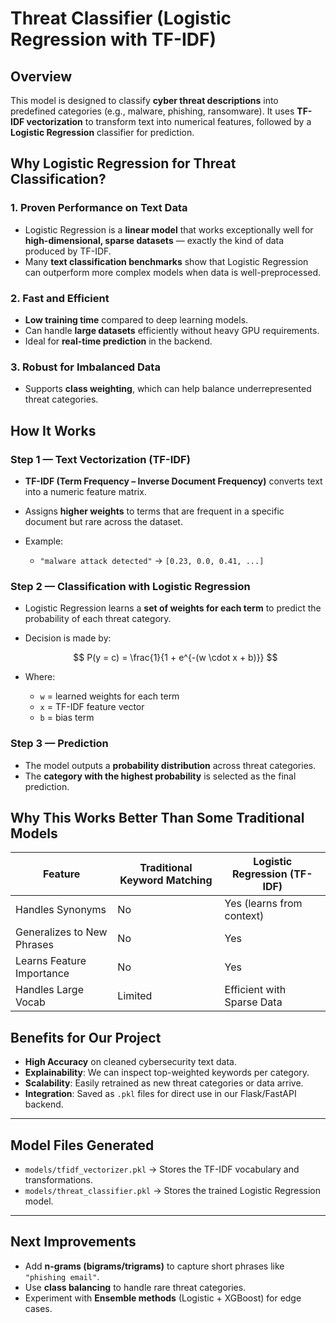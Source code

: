 # Threat Classifier (Logistic Regression with TF-IDF)

## Overview

This model is designed to classify **cyber threat descriptions** into predefined categories (e.g., malware, phishing, ransomware).
It uses **TF-IDF vectorization** to transform text into numerical features, followed by a **Logistic Regression** classifier for prediction.

## Why Logistic Regression for Threat Classification?

### 1. **Proven Performance on Text Data**

- Logistic Regression is a **linear model** that works exceptionally well for **high-dimensional, sparse datasets** — exactly the kind of data produced by TF-IDF.
- Many **text classification benchmarks** show that Logistic Regression can outperform more complex models when data is well-preprocessed.

### 2. **Fast and Efficient**

- **Low training time** compared to deep learning models.
- Can handle **large datasets** efficiently without heavy GPU requirements.
- Ideal for **real-time prediction** in the backend.

### 3. **Robust for Imbalanced Data**

- Supports **class weighting**, which can help balance underrepresented threat categories.

## How It Works

### Step 1 — **Text Vectorization (TF-IDF)**

- **TF-IDF (Term Frequency – Inverse Document Frequency)** converts text into a numeric feature matrix.
- Assigns **higher weights** to terms that are frequent in a specific document but rare across the dataset.
- Example:

  - `"malware attack detected"` → `[0.23, 0.0, 0.41, ...]`

### Step 2 — **Classification with Logistic Regression**

- Logistic Regression learns a **set of weights for each term** to predict the probability of each threat category.

- Decision is made by:

  $$
  P(y = c) = \frac{1}{1 + e^{-(w \cdot x + b)}}
  $$

- Where:

  - `w` = learned weights for each term
  - `x` = TF-IDF feature vector
  - `b` = bias term

### Step 3 — **Prediction**

- The model outputs a **probability distribution** across threat categories.
- The **category with the highest probability** is selected as the final prediction.

## Why This Works Better Than Some Traditional Models

| Feature                    | Traditional Keyword Matching | Logistic Regression (TF-IDF) |
| -------------------------- | ---------------------------- | ---------------------------- |
| Handles Synonyms           | No                           | Yes (learns from context)    |
| Generalizes to New Phrases | No                           | Yes                          |
| Learns Feature Importance  | No                           | Yes                          |
| Handles Large Vocab        | Limited                      | Efficient with Sparse Data   |

## Benefits for Our Project

- **High Accuracy** on cleaned cybersecurity text data.
- **Explainability**: We can inspect top-weighted keywords per category.
- **Scalability**: Easily retrained as new threat categories or data arrive.
- **Integration**: Saved as `.pkl` files for direct use in our Flask/FastAPI backend.

---

## Model Files Generated

- `models/tfidf_vectorizer.pkl` → Stores the TF-IDF vocabulary and transformations.
- `models/threat_classifier.pkl` → Stores the trained Logistic Regression model.

---

## Next Improvements

- Add **n-grams (bigrams/trigrams)** to capture short phrases like `"phishing email"`.
- Use **class balancing** to handle rare threat categories.
- Experiment with **Ensemble methods** (Logistic + XGBoost) for edge cases.
